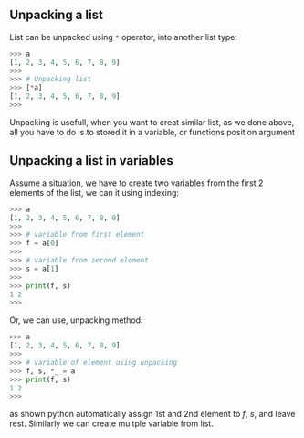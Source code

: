 


## Unpacking a list

List can be unpacked using `*` operator, into another list type:

```py
>>> a
[1, 2, 3, 4, 5, 6, 7, 8, 9]
>>> 
>>> # Unpacking list
>>> [*a]
[1, 2, 3, 4, 5, 6, 7, 8, 9]
>>> 
```

Unpacking is usefull, when you want to creat similar list, as we done above, all you have to do is to stored it in a variable, or functions position argument

## Unpacking a list in variables

Assume a situation, we have to create two variables from the first 2 elements of the list, we can it using indexing:

```py
>>> a
[1, 2, 3, 4, 5, 6, 7, 8, 9]
>>> 
>>> # variable from first element
>>> f = a[0]
>>> 
>>> # variable from second element
>>> s = a[1]
>>> 
>>> print(f, s)
1 2
>>> 
```

Or, we can use, unpacking method:

```py
>>> a
[1, 2, 3, 4, 5, 6, 7, 8, 9]
>>>
>>> # variable of element using unpacking
>>> f, s, *_ = a
>>> print(f, s)
1 2
>>>
```

as shown python automatically assign 1st and 2nd element to *f*, *s*, and leave rest. Similarly we can create multple variable from list.
